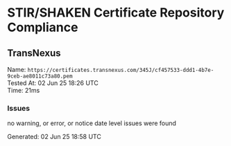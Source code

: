 # STIR/SHAKEN Certificate Repository Compliance

## TransNexus

Name: `https://certificates.transnexus.com/345J/cf457533-ddd1-4b7e-9ceb-ae8011c73a80.pem`\
Tested At: 02 Jun 25 18:26 UTC\
Time: 21ms

### Issues

no warning, or error, or notice date level issues were found

Generated: 02 Jun 25 18:58 UTC